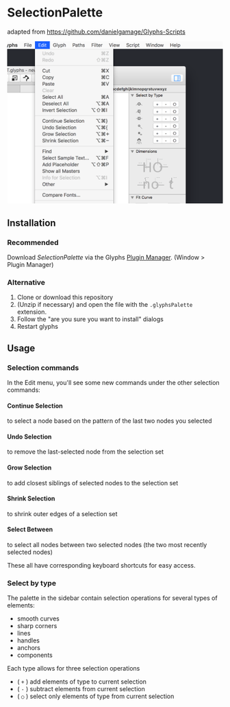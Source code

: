# SelectionPalette
adapted from https://github.com/danielgamage/Glyphs-Scripts

![Selection Palette Screenshot](https://github.com/danielgamage/SelectionPalette/blob/master/Images/screenshot.png?raw=true)

## Installation
### Recommended
Download _SelectionPalette_ via the Glyphs [Plugin Manager](https://github.com/schriftgestalt/glyphs-packages). (Window > Plugin Manager)

### Alternative
1. Clone or download this repository
1. (Unzip if necessary) and open the file with the `.glyphsPalette` extension.
1. Follow the "are you sure you want to install" dialogs
1. Restart glyphs

## Usage

### Selection commands
In the Edit menu, you'll see some new commands under the other selection commands:
#### Continue Selection
to select a node based on the pattern of the last two nodes you selected
#### Undo Selection
to remove the last-selected node from the selection set
#### Grow Selection
to add closest siblings of selected nodes to the selection set
#### Shrink Selection
to shrink outer edges of a selection set
#### Select Between
to select all nodes between two selected nodes (the two most recently selected nodes)

These all have corresponding keyboard shortcuts for easy access.

### Select by type
The palette in the sidebar contain selection operations for several types of elements:
- smooth curves
- sharp corners
- lines
- handles
- anchors
- components

Each type allows for three selection operations
- ( `+` ) add elements of type to current selection
- ( `-` ) subtract elements from current selection
- ( `○` ) select only elements of type from current selection
